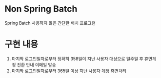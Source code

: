 # Non Spring Batch
Spring Batch 사용하지 않은 간단한 배치 프로그램

# 구현 내용
1. 마지막 로그인일자로부터 정확히 358일이 지난 사용자 대상으로 일주일 후 휴면계정 전환 안내 이메일 발송
2. 마지막 로그인일자로부터 365일 이상 지난 사용자 계정 휴면처리
